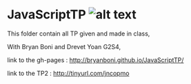 # JavaScriptTP ![alt text][logo]  
[logo]: http://www.brandsoftheworld.com/sites/default/files/styles/logo-thumbnail/public/082014/js1_0.png?itok=BqOjTfHU
This folder contain all TP given and made in class,

With Bryan Boni and Drevet Yoan G2S4,

link to the gh-pages : http://bryanboni.github.io/JavaScriptTP/

link to the TP2 : http://tinyurl.com/jncopmo 

